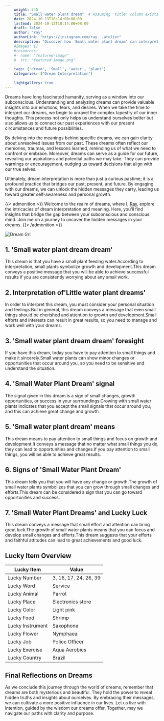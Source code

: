 ```yaml
---
    weight: 545
    title: "Small water plant dream"  # Assuming 'title' column exists
    date: 2024-10-13T18:14:00+08:00
    lastmod: 2024-10-13T18:14:00+08:00
    draft: false
    author: "ray"
    authorLink: "https://instagram.com/ray._.atelier"
    description: "Discover how 'Small water plant dream' can interpret your future and uncover its significant meanings in your life."
    #images: []
    #resources:
    #- name: "featured-image"
    #  src: "featured-image.png"
    
    tags: ['dream', 'Small', 'water', 'plant']
    categories: ["Dream Interpretation"]
    
    lightgallery: true
---
```

    
Dreams have long fascinated humanity, serving as a window into our subconscious. Understanding and analyzing dreams can provide valuable insights into our emotions, fears, and desires. When we take the time to interpret our dreams, we begin to unravel the complex tapestry of our inner thoughts. This process not only helps us understand ourselves better but also allows us to connect our past experiences with our present circumstances and future possibilities.

By delving into the meanings behind specific dreams, we can gain clarity about unresolved issues from our past. These dreams often reflect our memories, traumas, and lessons learned, reminding us of what we need to confront or embrace. Moreover, dreams can serve as a guide for our future, revealing our aspirations and potential paths we may take. They can provide warnings or encouragement, nudging us toward decisions that align with our true selves.

Ultimately, dream interpretation is more than just a curious pastime; it is a profound practice that bridges our past, present, and future. By engaging with our dreams, we can unlock the hidden messages they carry, leading us toward greater self-awareness and personal growth.

{{< admonition >}}
Welcome to the realm of dreams, where I, [Ray](https://instagram.com/ray._.atelier), explore the intricacies of dream interpretation and meaning. Here, you’ll find insights that bridge the gap between your subconscious and conscious mind. Join me on a journey to uncover the hidden messages in your dreams.
{{< /admonition >}}

![Dream Grl](https://cdn.pixabay.com/photo/2017/11/02/03/35/gothic-2910057_1280.jpg "Dream Grl")

## 1. 'Small water plant dream dream'
This dream is that you have a small plant feeding water.According to interpretation, small plants symbolize growth and development.This dream conveys a positive message that you will be able to achieve successful results if you are consistently worrying about any small work.

## 2. Interpretation of'Little water plant dreams'
In order to interpret this dream, you must consider your personal situation and feelings.But in general, this dream conveys a message that even small things should be cherished and attention to growth and development.Small efforts and interests can result in great results, so you need to manage and work well with your dreams.

## 3. 'Small water plant dream dream' foresight
If you have this dream, today you have to pay attention to small things and make it sincerely.Small water plants can show minor changes or opportunities that occur around you, so you need to be sensitive and understand the situation.

## 4. 'Small Water Plant Dream' signal
The signal given in this dream is a sign of small changes, growth opportunities, or success in your surroundings.Growing with small water plants indicates that you accept the small signals that occur around you, and this can achieve great change and growth.

## 5. 'Small water plant dream' means
This dream means to pay attention to small things and focus on growth and development.It conveys a message that no matter what small things you do, they can lead to opportunities and changes.If you pay attention to small things, you will be able to achieve great results.

## 6. Signs of 'Small Water Plant Dream'
This dream tells you that you will have any change or growth.The growth of small water plants symbolizes that you can grow through small changes and efforts.This dream can be considered a sign that you can go toward opportunities and success.

## 7. 'Small Water Plant Dreams' and Lucky Luck
This dream conveys a message that small effort and attention can bring great luck.The growth of small water plants means that you can focus and develop small changes and efforts.This dream suggests that your efforts and faithful attitudes can lead to great achievements and good luck.

## Lucky Item Overview
| Lucky Item          | Value              |
|---------------|--------------------|
| Lucky Number        | 3, 16, 17, 24, 26, 39  |
| Lucky Word          | Service |
| Lucky Animal        | Parrot |
| Lucky Place         | Electronics store     |
| Lucky Color         | Light pink     |
| Lucky Food          | Shrimp      |
| Lucky Instrument    | Saxophone |
| Lucky Flower        | Nymphaea    |
| Lucky Job           | Police Officer       |
| Lucky Exercise      | Aqua Aerobics  |
| Lucky Country       | Brazil    |


##  Final Reflections on Dreams

As we conclude this journey through the world of dreams, remember that dreams are both mysterious and beautiful. They hold the power to reveal hidden truths and insights about ourselves. By embracing their messages, we can cultivate a more positive influence in our lives. Let us live with intention, guided by the wisdom our dreams offer. Together, may we navigate our paths with clarity and purpose.
